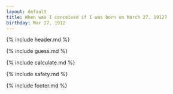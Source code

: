 ```yaml
---
layout: default
title: When was I conceived if I was born on March 27, 1912?
birthday: Mar 27, 1912
---
```


{% include header.md %}

{% include guess.md %}

{% include calculate.md %}

{% include safety.md %}

{% include footer.md %}




